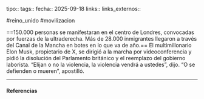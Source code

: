 tipo:: 
tags::
fecha:: 2025-09-18
links::
links_externos::

#reino_unido #movilizacion 

==150.000 personas se manifestaran en el centro de Londres, convocadas por fuerzas de la ultraderecha.  Más de 28.000 inmigrantes llegaron a través del Canal de la Mancha en botes en lo que va de año.==
El multimillonario Elon Musk, propietario de X, se dirigió a la marcha por videoconferencia y pidió la disolución del Parlamento británico y el reemplazo del gobierno laborista. “Elijan o no la violencia, la violencia vendrá a ustedes”, dijo. “O se defienden o mueren”, apostilló.


---
#### Referencias

